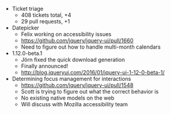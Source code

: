 * Ticket triage	
	* 408 tickets total, +4
	* 29 pull requests, +1
* Datepicker	
	* Felix working on accessibility issues
	* https://github.com/jquery/jquery-ui/pull/1660
	* Need to figure out how to handle multi-month calendars
* 1.12.0-beta.1	
	* Jörn fixed the quick download generation
	* Finally announced!
	* http://blog.jqueryui.com/2016/01/jquery-ui-1-12-0-beta-1/
* Determining focus management for interactions	
	* https://github.com/jquery/jquery-ui/pull/1548
	* Scott is trying to figure out what the correct behavior is
	* No existing native models on the web
	* Will discuss with Mozilla accessibility team
